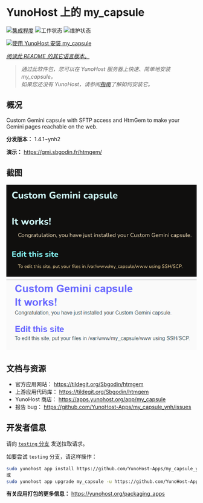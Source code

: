 <!--
注意：此 README 由 <https://github.com/YunoHost/apps/tree/master/tools/readme_generator> 自动生成
请勿手动编辑。
-->

# YunoHost 上的 my_capsule

[![集成程度](https://dash.yunohost.org/integration/my_capsule.svg)](https://ci-apps.yunohost.org/ci/apps/my_capsule/) ![工作状态](https://ci-apps.yunohost.org/ci/badges/my_capsule.status.svg) ![维护状态](https://ci-apps.yunohost.org/ci/badges/my_capsule.maintain.svg)

[![使用 YunoHost 安装 my_capsule](https://install-app.yunohost.org/install-with-yunohost.svg)](https://install-app.yunohost.org/?app=my_capsule)

*[阅读此 README 的其它语言版本。](./ALL_README.md)*

> *通过此软件包，您可以在 YunoHost 服务器上快速、简单地安装 my_capsule。*  
> *如果您还没有 YunoHost，请参阅[指南](https://yunohost.org/install)了解如何安装它。*

## 概况

Custom Gemini capsule with SFTP access and HtmGem to make your Gemini pages reachable on the web.


**分发版本：** 1.4.1~ynh2

**演示：** <https://gmi.sbgodin.fr/htmgem/>

## 截图

![my_capsule 的截图](./doc/screenshots/screenshot1.png)
![my_capsule 的截图](./doc/screenshots/screenshot2.png)

## 文档与资源

- 官方应用网站： <https://tildegit.org/Sbgodin/htmgem>
- 上游应用代码库： <https://tildegit.org/Sbgodin/htmgem>
- YunoHost 商店： <https://apps.yunohost.org/app/my_capsule>
- 报告 bug： <https://github.com/YunoHost-Apps/my_capsule_ynh/issues>

## 开发者信息

请向 [`testing` 分支](https://github.com/YunoHost-Apps/my_capsule_ynh/tree/testing) 发送拉取请求。

如要尝试 `testing` 分支，请这样操作：

```bash
sudo yunohost app install https://github.com/YunoHost-Apps/my_capsule_ynh/tree/testing --debug
或
sudo yunohost app upgrade my_capsule -u https://github.com/YunoHost-Apps/my_capsule_ynh/tree/testing --debug
```

**有关应用打包的更多信息：** <https://yunohost.org/packaging_apps>
